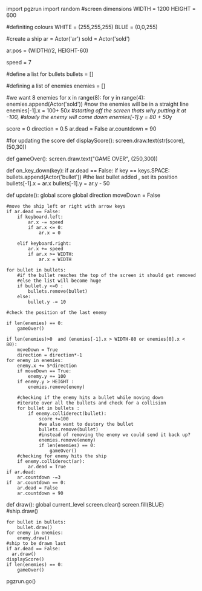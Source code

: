 import pgzrun
import random
#screen dimensions
WIDTH = 1200
HEIGHT = 600

#definiting colours
WHITE = (255,255,255)
BLUE = (0,0,255)


#create a ship
ar = Actor('ar')
sold = Actor('sold')

ar.pos = (WIDTH//2, HEIGHT-60)

speed = 7

#define a list for bullets
bullets = []

#defining a list of enemies
enemies = []

#we want 8 enemies
for x in range(8):
    for y in range(4):
        enemies.append(Actor('sold'))
        #now the enemies will be in a straight line
        enemies[-1].x = 100+ 50*x
        #starting off the screen thats why putting it at -100,
        #slowly the enemy will come down
        enemies[-1].y = 80 + 50*y

score = 0
direction =  0.5
ar.dead = False
ar.countdown = 90

#for updating the score
def displayScore():
    screen.draw.text(str(score), (50,30))

def gameOver():
    screen.draw.text("GAME OVER", (250,300))

def on_key_down(key):
    if ar.dead == False:
        if key == keys.SPACE:        
            bullets.append(Actor('bullet'))
            #the last bullet added , set its position
            bullets[-1].x = ar.x
            bullets[-1].y = ar.y - 50


def update():
    global score
    global direction
    moveDown = False

    #move the ship left or right with arrow keys
    if ar.dead == False:
        if keyboard.left:
            ar.x -= speed
            if ar.x <= 0:
                ar.x = 0

        elif keyboard.right:
            ar.x += speed
            if ar.x >= WIDTH:
                ar.x = WIDTH
    
    for bullet in bullets:
        #if the bullet reaches the top of the screen it should get removed
        #else the list will become huge
        if bullet.y <=0 :
            bullets.remove(bullet)
        else:
            bullet.y -= 10

    #check the position of the last enemy

    if len(enemies) == 0:
        gameOver()

    if len(enemies)>0  and (enemies[-1].x > WIDTH-80 or enemies[0].x < 80):
        moveDown = True
        direction = direction*-1
    for enemy in enemies:
        enemy.x += 5*direction
        if moveDown == True:
            enemy.y += 100
        if enemy.y > HEIGHT :
            enemies.remove(enemy)

        #checking if the enemy hits a bullet while moving down
        #iterate over all the bullets and check for a collision
        for bullet in bullets :
            if enemy.colliderect(bullet):
                score +=100
                #we also want to destory the bullet
                bullets.remove(bullet)
                #instead of removing the enemy we could send it back up?
                enemies.remove(enemy)
                if len(enemies) == 0:
                    gameOver()
        #checking for enemy hits the ship
        if enemy.colliderect(ar):
            ar.dead = True
    if ar.dead:
        ar.countdown -=3
    if  ar.countdown == 0:
        ar.dead = False
        ar.countdown = 90


def draw():
    global current_level
    screen.clear()
    screen.fill(BLUE)
    #ship.draw()
    
    for bullet in bullets:
        bullet.draw()
    for enemy in enemies:
        enemy.draw()
    #ship to be drawn last
    if ar.dead == False:
      ar.draw()
    displayScore()
    if len(enemies) == 0:
        gameOver()



pgzrun.go()



